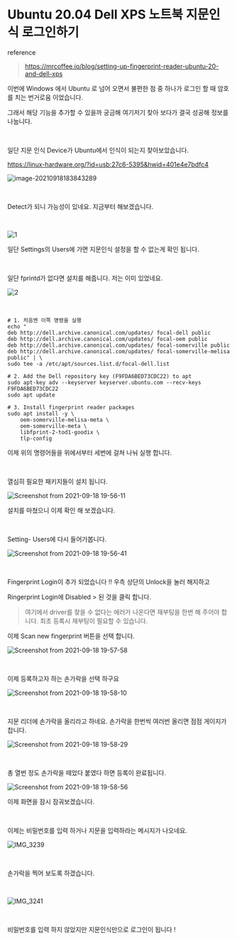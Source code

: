 # Ubuntu 20.04 Dell XPS 노트북 지문인식 로그인하기



reference

> https://mrcoffee.io/blog/setting-up-fingerprint-reader-ubuntu-20-and-dell-xps

이번에 Windows 에서 Ubuntu 로 넘어 오면서 불편한 점 중 하나가 로그인 할 때 암호를 치는 번거로움 이었습니다.

그래서 해당 기능을 추가할 수 있을까 궁금해 여기저기 찾아 보다가 결국 성공해 정보를 나눕니다.

​	

일단 지문 인식 Device가 Ubuntu에서 인식이 되는지 찾아보았습니다.

https://linux-hardware.org/?id=usb:27c6-5395&hwid=401e4e7bdfc4

![image-20210918183843289](https://raw.githubusercontent.com/Shane-Park/markdownBlog/master/OS/linux/dell-finger.assets/image-20210918183843289.png)

​	

Detect가 되니 가능성이 있네요. 지금부터 해보겠습니다.

​	

![1](https://raw.githubusercontent.com/Shane-Park/markdownBlog/master/OS/linux/dell-finger.assets/1.png)

일단 Settings의 Users에 가면 지문인식 설정을 할 수 없는게 확인 됩니다.

​		

일단 fprintd가 없다면 설치를 해줍니다. 저는 이미 있었네요.

![2](https://raw.githubusercontent.com/Shane-Park/markdownBlog/master/OS/linux/dell-finger.assets/2.png)

​	

```shell
# 1. 처음엔 이쪽 명령을 실행
echo "
deb http://dell.archive.canonical.com/updates/ focal-dell public
deb http://dell.archive.canonical.com/updates/ focal-oem public
deb http://dell.archive.canonical.com/updates/ focal-somerville public
deb http://dell.archive.canonical.com/updates/ focal-somerville-melisa public" | \
sudo tee -a /etc/apt/sources.list.d/focal-dell.list

# 2. Add the Dell repository key (F9FDA6BED73CDC22) to apt
sudo apt-key adv --keyserver keyserver.ubuntu.com --recv-keys F9FDA6BED73CDC22
sudo apt update

# 3. Install fingerprint reader packages
sudo apt install -y \
    oem-somerville-melisa-meta \
    oem-somerville-meta \
    libfprint-2-tod1-goodix \
    tlp-config
```

이제 위의 명령어들을 위에서부터 세번에 걸쳐 나눠 실행 합니다.

​	

열심히 필요한 패키지들이 설치 됩니다.

![Screenshot from 2021-09-18 19-56-11](https://raw.githubusercontent.com/Shane-Park/markdownBlog/master/OS/linux/dell-finger.assets/3.png)

설치를 마쳤으니 이제 확인 해 보겠습니다.

​	

Setting- Users에 다시 들어가봅니다.

![Screenshot from 2021-09-18 19-56-41](https://raw.githubusercontent.com/Shane-Park/markdownBlog/master/OS/linux/dell-finger.assets/4.png)

​	

Fingerprint Login이 추가 되었습니다 !! 우측 상단의 Unlock을 눌러 해지하고

Ringerprint Login에 Disabled > 된 것을 클릭 합니다.

> 여기에서 driver를 찾을 수 없다는 에러가 나온다면 재부팅을 한번 해 주어야 합니다. 최초 등록시 재부팅이 필요할 수 있습니다.

이제 Scan new fingerprint 버튼을 선택 합니다.

![Screenshot from 2021-09-18 19-57-58](https://raw.githubusercontent.com/Shane-Park/markdownBlog/master/OS/linux/dell-finger.assets/5.png)

​		

이제 등록하고자 하는 손가락을 선택 하구요

![Screenshot from 2021-09-18 19-58-10](https://raw.githubusercontent.com/Shane-Park/markdownBlog/master/OS/linux/dell-finger.assets/6.png)

​	

지문 리더에 손가락을 올리라고 하네요. 손가락을 한번씩 여러번 올리면 점점 게이지가 찹니다.	

![Screenshot from 2021-09-18 19-58-29](https://raw.githubusercontent.com/Shane-Park/markdownBlog/master/OS/linux/dell-finger.assets/7.png)

​	

총 열번 정도 손가락을 떼었다 붙였다 하면 등록이 완료됩니다.

![Screenshot from 2021-09-18 19-58-56](https://raw.githubusercontent.com/Shane-Park/markdownBlog/master/OS/linux/dell-finger.assets/8.png)

이제 화면을 잠시 잠궈보겠습니다.

​		

이제는 비밀번호를 입력 하거나 지문을 입력하라는 메시지가 나오네요.	

![IMG_3239](https://raw.githubusercontent.com/Shane-Park/markdownBlog/master/OS/linux/dell-finger.assets/IMG_3239.jpeg)

​	

손가락을 찍어 보도록 하겠습니다.

​	

![IMG_3241](https://raw.githubusercontent.com/Shane-Park/markdownBlog/master/OS/linux/dell-finger.assets/IMG_3241.gif)

​	

비밀번호를 입력 하지 않았지만 지문인식만으로 로그인이 됩니다 ! 